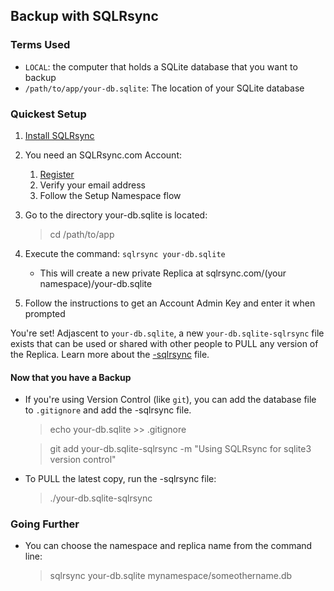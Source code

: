 ## Backup with SQLRsync

### Terms Used

- `LOCAL`: the computer that holds a SQLite database that you want to backup
- `/path/to/app/your-db.sqlite`: The location of your SQLite database

### Quickest Setup

1. [Install SQLRsync](/help/install)
1. You need an SQLRsync.com Account:
   1. [Register](/help/register)
   2. Verify your email address
   3. Follow the Setup Namespace flow
1. Go to the directory your-db.sqlite is located:
   > cd /path/to/app
1. Execute the command: `sqlrsync your-db.sqlite`

   - This will create a new private Replica at sqlrsync.com/(your namespace)/your-db.sqlite

1. Follow the instructions to get an Account Admin Key and enter it when prompted

You're set! Adjascent to `your-db.sqlite`, a new `your-db.sqlite-sqlrsync` file exists that can be used or shared with other people to PULL any version of the Replica. Learn more about the [-sqlrsync](/help/-sqlrsync) file.

#### Now that you have a Backup

- If you're using Version Control (like `git`), you can add the database file to `.gitignore` and add the -sqlrsync file.

  > echo your-db.sqlite >> .gitignore

  > git add your-db.sqlite-sqlrsync -m "Using SQLRsync for sqlite3 version control"

- To PULL the latest copy, run the -sqlrsync file:
  > ./your-db.sqlite-sqlrsync

### Going Further

- You can choose the namespace and replica name from the command line:
  > sqlrsync your-db.sqlite mynamespace/someothername.db
